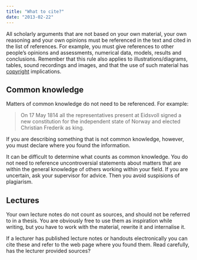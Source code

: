 ```yaml
---
title: "What to cite?"
date: "2013-02-22"
---
```


All scholarly arguments that are not based on your own material, your own reasoning and your own opinions must be referenced in the text and cited in the list of references. For example, you must give references to other people’s opinions and assessments, numerical data, models, results and conclusions. Remember that this rule also applies to illustrations/diagrams, tables, sound recordings and images, and that the use of such material has [copyright](/en/sources-and-references/why-cite-sources/intellectual-property-rights/ "Intellectual property rights") implications.

## Common knowledge

Matters of common knowledge do not need to be referenced. For example:

> On 17 May 1814 all the representatives present at Eidsvoll signed a new constitution for the independent state of Norway and elected Christian Frederik as king.

If you are describing something that is not common knowledge, however, you must declare where you found the information.

It can be difficult to determine what counts as common knowledge. You do not need to reference uncontroversial statements about matters that are within the general knowledge of others working within your field. If you are uncertain, ask your supervisor for advice. Then you avoid suspisions of plagiarism.

## Lectures

Your own lecture notes do not count as sources, and should not be referred to in a thesis. You are obviously free to use them as inspiration while writing, but you have to work with the material, rewrite it and internalise it.

If a lecturer has published lecture notes or handouts electronically you can cite these and refer to the web page where you found them. Read carefully, has the lecturer provided sources?
